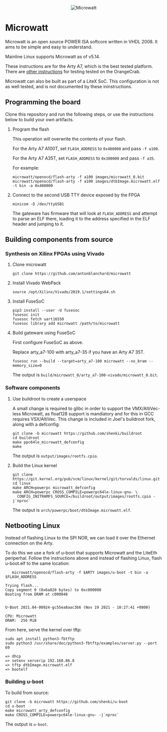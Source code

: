<p align="center">
<img src="media/microwatt-title.png" alt="Microwatt">
</p>

# Microwatt

Microwatt is an open source POWER ISA softcore written in VHDL 2008. It aims to
be simple and easy to understand.

Mainline Linux supports Microwatt as of v5.14.

These instructions are for the Arty A7, which is the best tested
platform. There are [other
instructions](https://codeconstruct.com.au/docs/microwatt-orangecrab/) for
testing tested on the OrangeCrab.

Microwatt can also be built as part of a LiteX SoC. This configuration is not
as well tested, and is not documented by these ininstructions.

## Programming the board

Clone this repository and run the following steps, or use the instructions
below to build your own artifacts.

1. Program the flash

   This operation will overwrite the contents of your flash.

   For the Arty A7 A100T, set `FLASH_ADDRESS` to `0x400000` and pass `-f a100`.

   For the Arty A7 A35T, set `FLASH_ADDRESS` to `0x300000` and pass `-f a35`.

   For example:

   ```
   microwatt/openocd/flash-arty -f a100 images/microwatt_0.bit
   microwatt/openocd/flash-arty -f a100 images/dtbImage.microwatt.elf -t bin -a 0x400000
   ```

2. Connect to the second USB TTY device exposed by the FPGA

   ```
   minicom -D /dev/ttyUSB1
   ```

   The gateware has firmware that will look at `FLASH_ADDRESS` and attempt to
   parse an ELF there, loading it to the address specified in the ELF header
   and jumping to it.

## Building components from source

### Synthesis on Xilinx FPGAs using Vivado

1. Clone microwatt

   ```
   git clone https://github.com/antonblanchard/microwatt
   ```

2. Install Vivado WebPack

   ```
   source /opt/Xilinx/Vivado/2019.1/settings64.sh
   ```

3. Install FuseSoC

   ```
   pip3 install --user -U fusesoc
   fusesoc init
   fusesoc fetch uart16550
   fusesoc library add microwatt /path/to/microwatt
   ```

4. Build gateware using FuseSoC

   First configure FuseSoC as above.

   Replace arty_a7-100 with arty_a7-35 if you have an Arty A7 35T.

   ```
   fusesoc run --build --target=arty_a7-100 microwatt --no_bram --memory_size=0
   ```

   The output is `build/microwatt_0/arty_a7-100-vivado/microwatt_0.bit`.

### Software components

1. Use buildroot to create a userspace

   A small change is required to glibc in order to support the VMX/AltiVec-less
   Microwatt, as float128 support is mandiatory and for this in GCC requires
   VSX/AltiVec. This change is included in Joel's buildroot fork, along with a
   defconfig:
   ```
   git clone -b microwatt https://github.com/shenki/buildroot
   cd buildroot
   make ppc64le_microwatt_defconfig
   make
   ```

   The output is `output/images/rootfs.cpio`.

2. Build the Linux kernel
   ```
   git clone https://git.kernel.org/pub/scm/linux/kernel/git/torvalds/linux.git
   cd linux
   make ARCH=powerpc microwatt_defconfig
   make ARCH=powerpc CROSS_COMPILE=powerpc64le-linux-gnu- \
     CONFIG_INITRAMFS_SOURCE=/buildroot/output/images/rootfs.cpio -j`nproc`
   ```

   The output is `arch/powerpc/boot/dtbImage.microwatt.elf`.


## Netbooting Linux

Instead of flashing Linux to the SPI NOR, we can load it over the Ethernet
connection on the Arty.

To do this we use a fork of u-boot that supports Microwatt and the LiteEth
periperhal. Follow the instructions above and instead of flashing Linux, flash
u-boot.elf to the same location:

```
   microwatt/openocd/flash-arty -f $ARTY images/u-boot -t bin -a $FLASH_ADDRESS
```

```
Trying flash...
Copy segment 0 (0x6a020 bytes) to 0xc000000
Booting from DRAM at c000048


U-Boot 2021.04-00924-gc55ea8aac3b6 (Nov 19 2021 - 10:27:41 +0800)

CPU: Microwatt
DRAM:  256 MiB
```

From here, serve the kernel over tftp:

```
sudo apt install python3-fbtftp
sudo python3 /usr/share/doc/python3-fbtftp/examples/server.py --port 69
```

```
=> dhcp
=> setenv serverip 192.168.86.8
=> tftp dtbImage.microwatt.elf
=> bootelf
```

### Building u-boot

To build from source:

```
git clone -b microwatt https://github.com/shenki/u-boot
cd u-boot
make microwatt_arty_defconfig
make CROSS_COMPILE=powerpc64le-linux-gnu- -j`nproc`
```

The output is `u-boot`.

